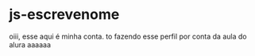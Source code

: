 # js-escrevenome
oiii, esse aqui é minha conta. to fazendo esse perfil por conta da aula do alura
aaaaaa
